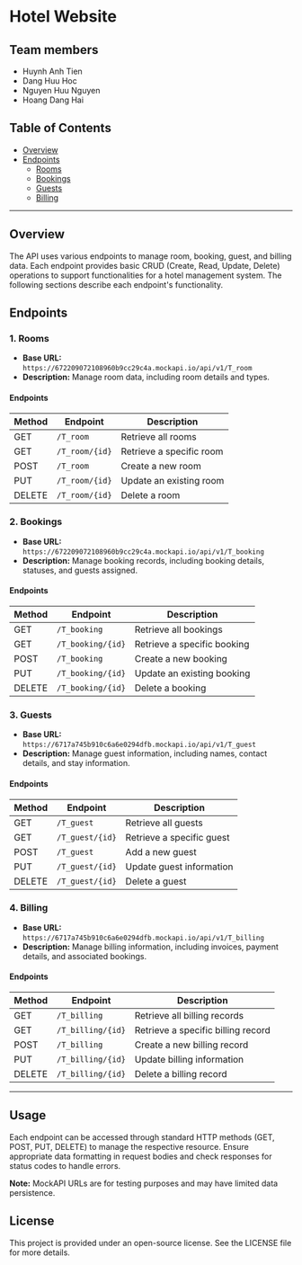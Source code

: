 # Hotel Website

## Team members
- Huynh Anh Tien
- Dang Huu Hoc
- Nguyen Huu Nguyen
- Hoang Dang Hai

## Table of Contents
- [Overview](#overview)
- [Endpoints](#endpoints)
  - [Rooms](#rooms)
  - [Bookings](#bookings)
  - [Guests](#guests)
  - [Billing](#billing)

---

## Overview

The API uses various endpoints to manage room, booking, guest, and billing data. Each endpoint provides basic CRUD (Create, Read, Update, Delete) operations to support functionalities for a hotel management system. The following sections describe each endpoint's functionality.

## Endpoints

### 1. Rooms

- **Base URL:** `https://672209072108960b9cc29c4a.mockapi.io/api/v1/T_room`
- **Description:** Manage room data, including room details and types.

#### Endpoints

| Method | Endpoint                       | Description                   |
|--------|--------------------------------|-------------------------------|
| GET    | `/T_room`                      | Retrieve all rooms            |
| GET    | `/T_room/{id}`                 | Retrieve a specific room      |
| POST   | `/T_room`                      | Create a new room             |
| PUT    | `/T_room/{id}`                 | Update an existing room       |
| DELETE | `/T_room/{id}`                 | Delete a room                 |

### 2. Bookings

- **Base URL:** `https://672209072108960b9cc29c4a.mockapi.io/api/v1/T_booking`
- **Description:** Manage booking records, including booking details, statuses, and guests assigned.

#### Endpoints

| Method | Endpoint                       | Description                   |
|--------|--------------------------------|-------------------------------|
| GET    | `/T_booking`                   | Retrieve all bookings         |
| GET    | `/T_booking/{id}`              | Retrieve a specific booking   |
| POST   | `/T_booking`                   | Create a new booking          |
| PUT    | `/T_booking/{id}`              | Update an existing booking    |
| DELETE | `/T_booking/{id}`              | Delete a booking              |

### 3. Guests

- **Base URL:** `https://6717a745b910c6a6e0294dfb.mockapi.io/api/v1/T_guest`
- **Description:** Manage guest information, including names, contact details, and stay information.

#### Endpoints

| Method | Endpoint                       | Description                   |
|--------|--------------------------------|-------------------------------|
| GET    | `/T_guest`                     | Retrieve all guests           |
| GET    | `/T_guest/{id}`                | Retrieve a specific guest     |
| POST   | `/T_guest`                     | Add a new guest               |
| PUT    | `/T_guest/{id}`                | Update guest information      |
| DELETE | `/T_guest/{id}`                | Delete a guest                |

### 4. Billing

- **Base URL:** `https://6717a745b910c6a6e0294dfb.mockapi.io/api/v1/T_billing`
- **Description:** Manage billing information, including invoices, payment details, and associated bookings.

#### Endpoints

| Method | Endpoint                       | Description                   |
|--------|--------------------------------|-------------------------------|
| GET    | `/T_billing`                   | Retrieve all billing records  |
| GET    | `/T_billing/{id}`              | Retrieve a specific billing record |
| POST   | `/T_billing`                   | Create a new billing record   |
| PUT    | `/T_billing/{id}`              | Update billing information    |
| DELETE | `/T_billing/{id}`              | Delete a billing record       |

---

## Usage

Each endpoint can be accessed through standard HTTP methods (GET, POST, PUT, DELETE) to manage the respective resource. Ensure appropriate data formatting in request bodies and check responses for status codes to handle errors.

**Note:** MockAPI URLs are for testing purposes and may have limited data persistence.

## License

This project is provided under an open-source license. See the LICENSE file for more details.
